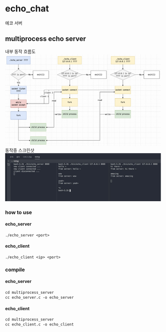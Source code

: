 # echo_chat
에코 서버

## multiprocess echo server
내부 동작 흐름도  
![multiprocess echo server](./multiprocess_echo_server.png)
동작중 스크린샷  
![multiprocess echo server photo](./multiprocess_echo_server_photo.jpg)
### how to use
#### echo_server
```
./echo_server <port>
```
#### echo_client
```
./echo_client <ip> <port>
```
### compile
#### echo_server
```
cd multiprocess_server
cc echo_server.c -o echo_server
```
#### echo_client
```
cd multiprocess_server
cc echo_client.c -o echo_client
```